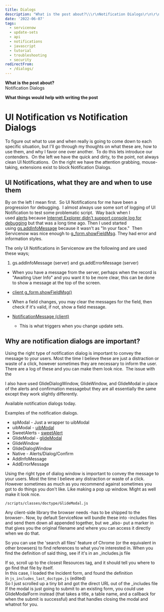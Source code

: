 ```yaml
---
title: Dialogs
description: "What is the post about?\\\r\nNotification Dialogs\r\n\r\nWhat things would help with writing the post\r\n\r\n# UI Notification vs Notification Dialogs\r\n\r\nTo figure out ..."
date: '2022-06-07'
tags:
  - servicenow
  - update-sets
  - api
  - notifications
  - javascript
  - tutorial
  - troubleshooting
  - security
redirectFrom:
  - /dialogs/
---
```


<!--StartFragment-->

**What is the post about?**\
Notification Dialogs

**What things would help with writing the post**

# UI Notification vs Notification Dialogs

To figure out what to use and when really is going to come down to each specific situation, but I'll go through my thoughts on what these are, how to use them, and why I favor one over another.  To do this lets introduce our contenders.  On the left we have the quick and dirty, to the point, not always clean UI Notifications.  On the right we have the attention grabbing, mouse-taking, extensions exist to block Notification Dialogs.

## UI Notifications, what they are and when to use them

By on the left I mean first.  So UI Notifications for me have been a progression for debugging.  I almost always use some sort of logging of UI Notification to test some problematic script.  Way back when I used [alerts](https://developer.mozilla.org/en-US/docs/Web/API/Window/alert) because [Internet Explorer didn't support console log for debugging](https://stackoverflow.com/questions/5472938/does-ie9-support-console-log-and-is-it-a-real-function#5473193) but that was a long time ago. Then I used started using [gs.addInfoMessage](https://developer.servicenow.com/app.do#!/api_doc?v=jakarta&id=r_GS-addInfoMessage_O) because it wasn't as "In your face."  Then Servicenow was nice enough to [g_form.showFieldMsg](https://developer.servicenow.com/app.do#!/api_doc?v=jakarta&id=r_GlideFormShowFieldMsg_String_String_String). They had error and information styles.

The only UI Notifications in Servicenow are the following and are used these ways;

1. gs.addInfoMessage (server) and gs.addErrorMessage (server)

* When you have a message from the server, perhaps when the record is "Awaiting User Info" and you want it to be more clear, this can be done to show a message at the top of the screen.
* [client g_form.showFieldMsg()](https://gitlab.com/jacebenson/sndocs/blob/master/sources/jakarta/5/scripts/doctype/GlideForm14.js#L1826)
* When a field changes, you may clear the messages for the field, then check if it's valid, if not, show a field message.
* [NotificationMessage (client)](https://gitlab.com/jacebenson/sndocs/blob/master/sources/jakarta/5/scripts/classes/doctype/NotificationMessage.js)

  * This is what triggers when you change update sets.

## Why are notification dialogs are important?

Using the right type of notification dialog is important to convey the message to your users. Most the time I believe these are just a distraction or waste of a click, however sometimes they are necessary to inform the user.  There are a log of these and you can make them look nice.  The issue with the

I also have used GlideDialogWindow, GlideWindow, and GlideModal in place of the alerts and confirmation messagebut they are all essentially the same except they work slightly differently.

Available notification dialogs today.

Examples of the notification dialogs.

* spModal - Just a wrapper to uibModal
* uibModal - [uibModal](https://community.servicenow.com/thread/247907#1059129)
* SweetAlerts - [sweetAlert](https://t4t5.github.io/sweetalert/)
* GlideModal - [glideModal](https://developer.servicenow.com/app.do#!/api_doc?v=helsinki&id=c_GlideModalClientSideV3API)
* GlideWindow
* GlideDialogWindow
* Native - Alerts/Dialog/Confirm
* AddInfoMessage
* AddErrorMessage

Using the right type of dialog window is important to convey the message to your users. Most the time I believe any distraction or waste of a click. However sometimes as much as you recommend against sometimes you got to do things you don't like. Like making a pop up window. Might as well make it look nice.

`/scripts/classes/doctype/GlideModal.js`

Any client-side library the browser needs -has to be shipped to the browser-. Now, by default ServiceNow will bundle these into -includes files and send them down all appended together, but we _also- put a marker in that gives you the original filename and where you can access it directly when we do that.

So you can use the 'search all files' feature of Chrome (or the equivalent in other browsers) to find references to what you're interested in. When you find the definition of said thing, see if it's in an _includes.js file

If so, scroll up to the closest Resources tag, and it should tell you where to go find that file by itself.\
In this case, I loaded the Incident form, and found the definition in `js_includes_last_doctype.js` (edited)\
So I just scrolled up a tiny bit and got the direct URL out of the _includes file\
If the modal is just going to submit to an existing form, you could use GlideModalForm instead (that takes a title, a table name, and a callback for when the submit is successful) and that handles closing the modal and whatnot for you.

<!--EndFragment-->
